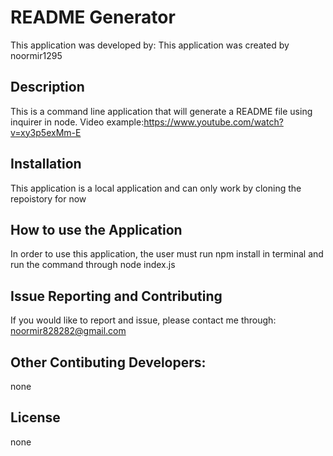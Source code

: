 
# README Generator

This application was developed by: This application was created by noormir1295

## Description
This is a command line application that will generate a README file using inquirer in node. Video example:https://www.youtube.com/watch?v=xy3p5exMm-E

## Installation
This application is a local application and can only work by cloning the repoistory for now

## How to use the Application
In order to use this application, the user must run npm install in terminal and run the command through node index.js

## Issue Reporting and Contributing
If you would like to report and issue, please contact me through: noormir828282@gmail.com

## Other Contibuting Developers:
none

## License
none

